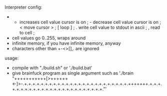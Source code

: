 Interpreter config:
 - + increases cell value cursor is on ; - decrease cell value cursor is on ; < move cursor > ;  [ loop ] ; . write cell value to stdout in ascii ; , read to cell ;
 - cell values go 0..255, wraps around
 - infinite memory, if you have infinite memory, anyway
 - characters other than +-<>[],. are ignored

usage:
  - compile with "./build.sh" or './build.bat'
  - give brainfuck program as single argument such as './brain "+++++++++++[>++++++<-]>-.+.+.+.+.+.+.+.+.+.+.+.+.+.+.+.+.+.+.+.+.+.+.+.+.+.+++++++.+.+.+.+.+.+.+.+.+.+.+.+.+.+.+.+.+.+.+.+.+.+.+.+.+."'

